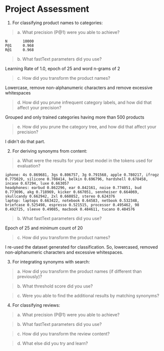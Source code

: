 # Project Assessment

1. For classifying product names to categories:

> a. What precision (P@1) were you able to achieve?

```
N       10000
P@1     0.968
R@1     0.968
```

> b. What fastText parameters did you use?

Learning Rate of 1.0, epoch of 25 and word n-grams of 2

> c. How did you transform the product names?

Lowercase, remove non-alphanumeric characters and remove excessive whitespaces

> d. How did you prune infrequent category labels, and how did that affect your precision?

Grouped and only trained categories having more than 500 products

> e. How did you prune the category tree, and how did that affect your precision?

I didn't do that part.

2. For deriving synonyms from content:

> a. What were the results for your best model in the tokens used for evaluation?

```
iphone: 4s 0.869681, 3gs 0.806757, 3g 0.791568, apple 0.780217, ifrogz 0.775029, silicone 0.708414, belkin 0.696796, hardshell 0.678458, incase 0.67294, luxe 0.663057
headphones: earbud 0.862296, ear 0.842161, noise 0.774051, bud 0.773696, akg 0.718969, kicker 0.667051, sennheiser 0.664069,  skullcandy 0.662942, 2xl 0.660852, stereo 0.624376
laptop: laptops 0.663422, notebook 0.64583, netbook 0.532348, briefcase 0.525498, espresso 0.521515, processor 0.495462, 98 0.492725, sleeve 0.49085, macbook 0.484611, tucano 0.484576
```

> b. What fastText parameters did you use?

Epoch of 25 and minimum count of 20

> c. How did you transform the product names?

I re-used the dataset generated for classification. So, lowercased, removed non-alphanumeric characters and excessive whitespaces.

3. For integrating synonyms with search:

> a. How did you transform the product names (if different than previously)?

> b. What threshold score did you use?

> c. Were you able to find the additional results by matching synonyms?

4. For classifying reviews:

> a. What precision (P@1) were you able to achieve?

> b. What fastText parameters did you use?

> c. How did you transform the review content?

> d. What else did you try and learn?